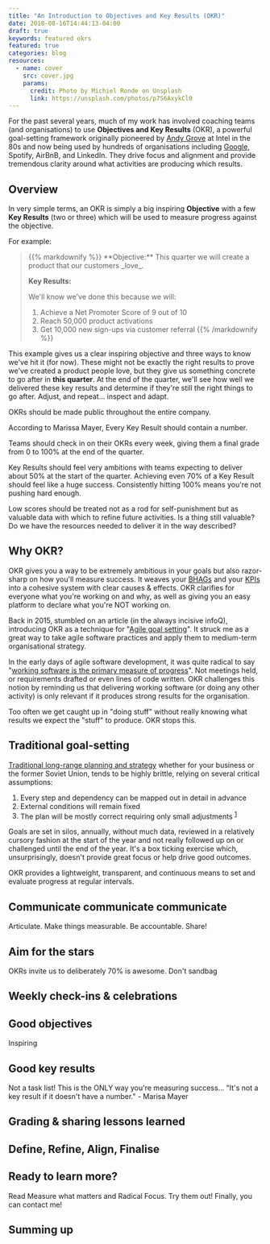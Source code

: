 ```yaml
---
title: "An Introduction to Objectives and Key Results (OKR)"
date: 2018-08-16T14:44:13-04:00
draft: true
keywords: featured okrs
featured: true
categories: blog  
resources:
  - name: cover
    src: cover.jpg
    params:
      credit: Photo by Michiel Ronde on Unsplash
      link: https://unsplash.com/photos/p7S6AxykCl0
---
```


For the past several years, much of my work has involved coaching teams (and organisations) to use **Objectives and Key Results** (OKR), a powerful goal-setting framework originally pioneered by [Andy Grove](https://en.wikipedia.org/wiki/Andrew_Grove) at Intel in the 80s and now being used by hundreds of organisations including [Google](https://rework.withgoogle.com/guides/set-goals-with-okrs/steps/introduction/), Spotify, AirBnB, and LinkedIn. They drive focus and alignment and provide tremendous clarity around what activities are producing which results.

## Overview
In very simple terms, an OKR is simply a big inspiring **Objective** with a few **Key Results** (two or three) which will be used to measure progress against the objective. 

For example:

<blockquote>
 {{% markdownify %}}
  **Objective:** This quarter we will create a product that our customers _love_.
  
  **Key Results:** 
  
  We'll know we've done this because we will:
  
  1. Achieve a Net Promoter Score of 9 out of 10
  2. Reach 50,000 product activations
  3. Get 10,000 new sign-ups via customer referral
  {{% /markdownify %}}
</blockquote>

This example gives us a clear inspiring objective and three ways to know we've hit it (for now). These might not be exactly the right results to prove we've created a product people love, but they give us something concrete to go after in **this quarter**. At the end of the quarter, we'll see how well we delivered these key results and determine if they're still the right things to go after. Adjust, and repeat... inspect and adapt.

OKRs should be made public throughout the entire company. 

According to Marissa Mayer, Every Key Result should contain a number.

Teams should check in on their OKRs every week, giving them a final grade from 0 to 100% at the end of the quarter.

Key Results should feel very ambitions with teams expecting to deliver about 50% at the start of the quarter. Achieving even 70% of a Key Result should feel like a huge success. Consistently hitting 100% means you're not pushing hard enough.

Low scores should be treated not as a rod for self-punishment but as valuable data with which to refine future activities. Is a thing still valuable? Do we have the resources needed to deliver it in the way described?

## Why OKR?
OKR gives you a way to be extremely ambitious in your goals but also razor-sharp on how you'll measure success. It weaves your [BHAGs](https://www.jimcollins.com/concepts/bhag.html) and your [KPIs](https://en.wikipedia.org/wiki/Performance_indicator) into a cohesive system with clear causes & effects. OKR clarifies for everyone what you're working on and why, as well as giving you an easy platform to declare what you're NOT working on.

Back in 2015, stumbled on an article (in the always incisive infoQ), introducing OKR as a technique for "[Agile goal setting](https://www.infoq.com/articles/agile-goals-okr)". It struck me as a great way to take agile software practices and apply them to medium-term organisational strategy.

In the early days of agile software development, it was quite radical to say "[working software is the primary measure of progress](http://agilemanifesto.org/principles.html)". Not meetings held, or requirements drafted or even lines of code written. OKR challenges this notion by reminding us that delivering working software (or doing any other activity) is only relevant if it produces strong results for the organisation.

Too often we get caught up in "doing stuff" without really knowing what results we expect the "stuff" to produce. OKR stops this.


## Traditional goal-setting
[Traditional long-range planning and strategy](https://en.wikipedia.org/wiki/Five-year_plans_for_the_national_economy_of_the_Soviet_Union) whether for your business or the former Soviet Union, tends to be highly brittle, relying on several critical assumptions:

1. Every step and dependency can be mapped out in detail in advance
2. External conditions will remain fixed 
4. The plan will be mostly correct requiring only small adjustments <sup><a href="https://www.infoq.com/articles/agile-goals-okr">1</a></sup> 

Goals are set in silos, annually, without much data, reviewed in a relatively cursory fashion at the start of the year and not really followed up on or challenged until the end of the year. It's a box ticking exercise which, unsurprisingly, doesn't provide great focus or help drive good outcomes.

OKR provides a lightweight, transparent, and continuous means to set and evaluate progress at regular intervals.

## Communicate communicate communicate
Articulate. Make things measurable. Be accountable. Share!

## Aim for the stars
OKRs invite us to deliberately 70% is awesome. Don't sandbag

## Weekly check-ins & celebrations

## Good objectives
Inspiring

## Good key results
Not a task list! This is the ONLY way you're measuring success...
"It's not a key result if it doesn't have a number." - Marisa Mayer

## Grading & sharing lessons learned
## Define, Refine, Align, Finalise

## Ready to learn more?
Read Measure what matters and Radical Focus. Try them out! Finally, you can contact me!

## Summing up
